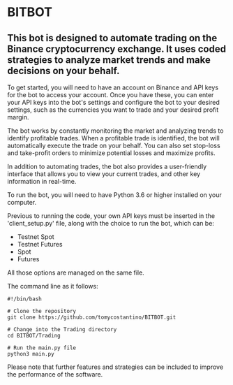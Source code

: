 # BITBOT

## This bot is designed to automate trading on the Binance cryptocurrency exchange. It uses coded strategies to analyze market trends and make decisions on your behalf.

To get started, you will need to have an account on Binance and API keys for the bot to access your account. Once you have these, you can enter your API keys into the bot's settings and configure the bot to your desired settings, such as the currencies you want to trade and your desired profit margin.

The bot works by constantly monitoring the market and analyzing trends to identify profitable trades. When a profitable trade is identified, the bot will automatically execute the trade on your behalf. You can also set stop-loss and take-profit orders to minimize potential losses and maximize profits.

In addition to automating trades, the bot also provides a user-friendly interface that allows you to view your current trades, and other key information in real-time.

To run the bot, you will need to have Python 3.6 or higher installed on your computer. 

Previous to running the code, your own API keys must be inserted in the 'client_setup.py' file, along with the choice to run the bot, which can be:
- Testnet Spot
- Testnet Futures
- Spot
- Futures

All those options are managed on the same file.

The command line as it follows:

    #!/bin/bash

    # Clone the repository
    git clone https://github.com/tomycostantino/BITBOT.git

    # Change into the Trading directory
    cd BITBOT/Trading

    # Run the main.py file
    python3 main.py

Please note that further features and strategies can be included to improve the performance of the software.
